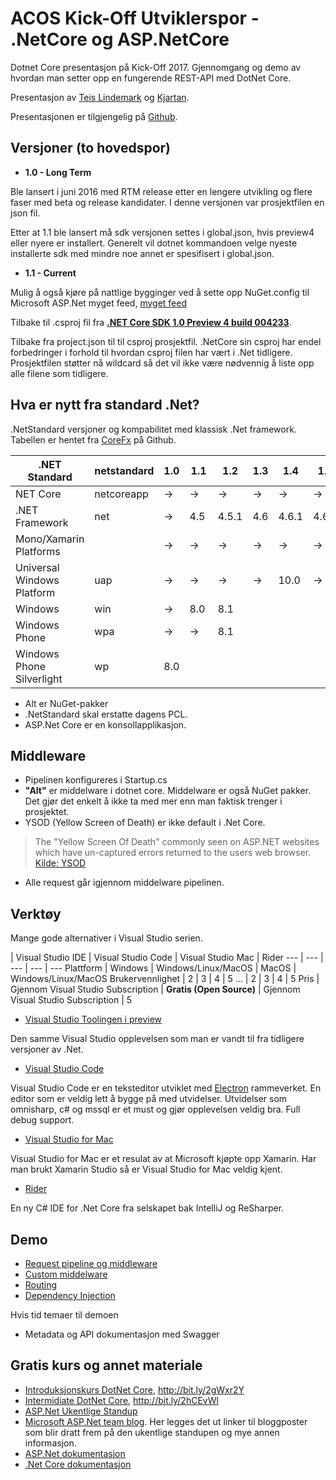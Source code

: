 # ACOS Kick-Off Utviklerspor - .NetCore og ASP.NetCore

Dotnet Core presentasjon på Kick-Off 2017. Gjennomgang og demo av hvordan man setter opp en fungerende REST-API med DotNet Core.

Presentasjon av [Teis Lindemark](mailto:teis@acos.no) og [Kjartan](mailto:kjartan@acos.no).

Presentasjonen er tilgjengelig på [Github]().

## Versjoner (to hovedspor)

* **1.0 - Long Term**

Ble lansert i juni 2016 med RTM release etter en lengere utvikling og flere faser med beta og release kandidater. I denne versjonen var prosjektfilen en json fil.

Etter at 1.1 ble lansert må sdk versjonen settes i global.json, hvis preview4 eller nyere er installert. Generelt vil dotnet kommandoen velge nyeste installerte sdk med mindre noe annet er spesifisert i global.json.

* **1.1 - Current**

Mulig å også kjøre på nattlige bygginger ved å sette opp NuGet.config til Microsoft ASP.Net myget feed, [myget feed]()

Tilbake til .csproj fil fra [**.NET Core SDK 1.0 Preview 4 build 004233**](https://github.com/dotnet/core/blob/master/release-notes/preview4-download.md).

Tilbake fra project.json til til csproj prosjektfil. .NetCore sin csproj har endel forbedringer i forhold til hvordan csproj filen har vært i .Net tidligere. Prosjektfilen støtter nå wildcard så det vil ikke være nødvennig å liste opp alle filene som tidligere.

## Hva er nytt fra standard .Net?

.NetStandard versjoner og kompabilitet med klassisk .Net framework. Tabellen er hentet fra [CoreFx](https://docs.microsoft.com/en-us/dotnet/articles/standard/library) på Github.

 .NET Standard | netstandard | 1.0 | 1.1 | 1.2| 1.3 | 1.4 | 1.5 | 1.6 | 2.0
 --- | --- | --- | --- | --- | --- | --- | --- | --- | ---
 NET Core | netcoreapp | → | → | → | → | → | → | 1.0 | vNext 
 .NET Framework | net | → | 4.5 | 4.5.1 | 4.6 | 4.6.1 | 4.6.2 | vNext | 4.6.1 
 Mono/Xamarin Platforms |  | → | → | → | → | → | → | → | vNext 
 Universal Windows Platform | uap | → | → | → | → | 10.0 | → | → | vNext
 Windows | win | → | 8.0 | 8.1 | | | | |
 Windows Phone | wpa | → | → | 8.1 | | | | |
 Windows Phone Silverlight | wp | 8.0 | | | | | | |


* Alt er NuGet-pakker
* .NetStandard skal erstatte dagens PCL.
* ASP.Net Core er en konsollapplikasjon.

## Middleware

* Pipelinen konfigureres i Startup.cs
* **"Alt"** er middelware i dotnet core. Middelware er også NuGet pakker. Det gjør det enkelt å ikke ta med mer enn man faktisk trenger i prosjektet.
* YSOD (Yellow Screen of Death) er ikke default i .Net Core.

>The "Yellow Screen Of Death" commonly seen on ASP.NET websites which have un-captured errors returned to the users web browser. [Kilde: YSOD](http://www.urbandictionary.com/define.php?term=YSOD)

* Alle request går igjennom middelware pipelinen.

## Verktøy

Mange gode alternativer i Visual Studio serien.

 | Visual Studio IDE | Visual Studio Code | Visual Studio Mac | Rider
--- | --- | --- | --- | ---
Plattform | Windows | Windows/Linux/MacOS | MacOS | Windows/Linux/MacOS
Brukervennlighet | 2 | 3 | 4 | 5
... | 2 | 3 | 4 | 5
Pris | Gjennom Visual Studio Subscription | **Gratis (Open Source)** | Gjennom Visual Studio Subscription | 5

* [Visual Studio Toolingen i preview](https://www.visualstudio.com/vs/)

Den samme Visual Studio opplevelsen som man er vandt til fra tidligere versjoner av .Net.

* [Visual Studio Code](https://code.visualstudio.com)

Visual Studio Code er en teksteditor utviklet med [Electron]() rammeverket. En editor som er veldig lett å bygge på med utvidelser. Utvidelser som omnisharp, c# og mssql er et must og gjør opplevelsen veldig bra. Full debug support.

* [Visual Studio for Mac](https://www.visualstudio.com/vs/visual-studio-mac/)

Visual Studio for Mac er et resulat av at Microsoft kjøpte opp Xamarin. Har man brukt Xamarin Studio så er Visual Studio for Mac veldig kjent.

* [Rider](https://www.jetbrains.com/rider/?fromMenu)

En ny C# IDE for .Net Core fra selskapet bak IntelliJ og ReSharper.

## Demo

* [Request pipeline og middleware](./Demo//src/BasicDemo/README.md)
* [Custom middelware](./Demo/src/MiddelwareDemo/README.md)
* [Routing](./Demo/src/RoutingDemo/README.md)
* [Dependency Injection](./Demo/src/DIDemo/README.md)

Hvis tid temaer til demoen

* Metadata og API dokumentasjon med Swagger

## Gratis kurs og annet materiale

* [Introduksjonskurs DotNet Core](http://bit.ly/2gWxr2Y), http://bit.ly/2gWxr2Y
* [Intermidiate DotNet Core](http://bit.ly/2hCEvWl), http://bit.ly/2hCEvWl
* [ASP.Net Ukentlige Standup](http://live.asp.net)
* [Microsoft ASP.Net team blog](). Her legges det ut linker til bloggposter som blir dratt frem på den ukentlige standupen og mye annen informasjon.
* [ASP.Net dokumentasjon](https://docs.microsoft.com/en-us/aspnet/core/)
* [.Net Core dokumentasjon](https://docs.microsoft.com/en-us/dotnet/core/api/)